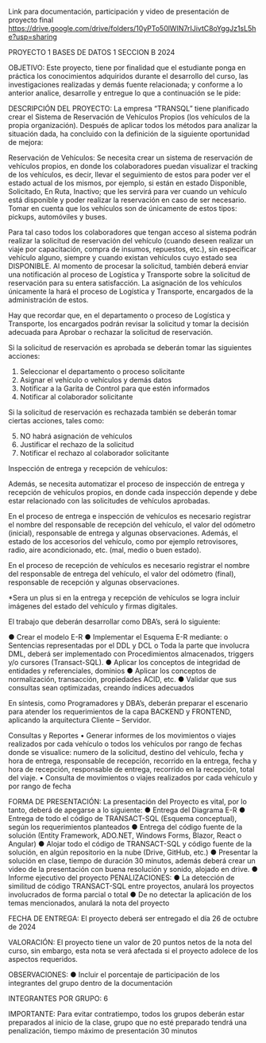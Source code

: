 
Link para documentación, participación y video de presentación de proyecto final 
https://drive.google.com/drive/folders/10yPTo50lWIN7rIJivtC8oYggJz1sL5he?usp=sharing






PROYECTO 1 BASES DE DATOS 1 SECCION B 2024

OBJETIVO:
Este proyecto, tiene por finalidad que el estudiante ponga en práctica los conocimientos adquiridos durante el desarrollo
del curso, las investigaciones realizadas y demás fuente relacionada; y conforme a lo anterior analice, desarrolle y
entregue lo que a continuación se le pide:

DESCRIPCIÓN DEL PROYECTO:
La empresa “TRANSQL” tiene planificado crear el Sistema de Reservación de Vehículos Propios (los vehículos de la propia
organización). Después de aplicar todos los métodos para analizar la situación dada, ha concluido con la definición de la
siguiente oportunidad de mejora:

Reservación de Vehículos:
Se necesita crear un sistema de reservación de vehículos propios, en donde los colaboradores puedan visualizar el tracking
de los vehículos, es decir, llevar el seguimiento de estos para poder ver el estado actual de los mismos, por ejemplo, si
están en estado Disponible, Solicitado, En Ruta, Inactivo; que les servirá para ver cuando un vehículo está disponible y
poder realizar la reservación en caso de ser necesario. Tomar en cuenta que los vehículos son de únicamente de estos
tipos: pickups, automóviles y buses.

Para tal caso todos los colaboradores que tengan acceso al sistema podrán realizar la solicitud de reservación del vehículo
(cuando deseen realizar un viaje por capacitación, compra de insumos, repuestos, etc.), sin especificar vehículo alguno,
siempre y cuando existan vehículos cuyo estado sea DISPONIBLE. Al momento de procesar la solicitud, también deberá
enviar una notificación al proceso de Logística y Transporte sobre la solicitud de reservación para su entera satisfacción.
La asignación de los vehículos únicamente la hará el proceso de Logística y Transporte, encargados de la administración
de estos.

Hay que recordar que, en el departamento o proceso de Logística y Transporte, los encargados podrán revisar la solicitud
y tomar la decisión adecuada para Aprobar o rechazar la solicitud de reservación.

Si la solicitud de reservación es aprobada se deberán tomar las siguientes acciones:
1. Seleccionar el departamento o proceso solicitante
2. Asignar el vehículo o vehículos y demás datos
3. Notificar a la Garita de Control para que estén informados
4. Notificar al colaborador solicitante
   
Si la solicitud de reservación es rechazada también se deberán tomar ciertas acciones, tales como:

5. NO habrá asignación de vehículos
6. Justificar el rechazo de la solicitud
7. Notificar el rechazo al colaborador solicitante

Inspección de entrega y recepción de vehículos:

Además, se necesita automatizar el proceso de inspección de entrega y recepción de vehículos propios, en donde cada
inspección depende y debe estar relacionado con las solicitudes de vehículos aprobadas.

En el proceso de entrega e inspección de vehículos es necesario registrar el nombre del responsable de recepción del
vehículo, el valor del odómetro (inicial), responsable de entrega y algunas observaciones. Además, el estado de los
accesorios del vehículo, como por ejemplo retrovisores, radio, aire acondicionado, etc. (mal, medio o buen estado).

En el proceso de recepción de vehículos es necesario registrar el nombre del responsable de entrega del vehículo, el valor
del odómetro (final), responsable de recepción y algunas observaciones.

*Sera un plus si en la entrega y recepción de vehículos se logra incluir imágenes del estado del vehículo y firmas digitales.

El trabajo que deberán desarrollar como DBA’s, será lo siguiente:

● Crear el modelo E-R
● Implementar el Esquema E-R mediante:
  o Sentencias representadas por el DDL y DCL
  o Toda la parte que involucra DML, deberá ser implementado con Procedimientos almacenados, triggers
y/o cursores (Transact-SQL).
● Aplicar los conceptos de integridad de entidades y referenciales, dominios
● Aplicar los conceptos de normalización, transacción, propiedades ACID, etc.
● Validar que sus consultas sean optimizadas, creando índices adecuados

En síntesis, como Programadores y DBA’s, deberán preparar el escenario para atender los requerimientos de la capa
BACKEND y FRONTEND, aplicando la arquitectura Cliente – Servidor.

Consultas y Reportes
• Generar informes de los movimientos o viajes realizados por cada vehículo o todos los vehículos por rango de fechas
donde se visualice: numero de la solicitud, destino del vehículo, fecha y hora de entrega, responsable de recepción,
recorrido en la entrega, fecha y hora de recepción, responsable de entrega, recorrido en la recepción, total del viaje.
• Consulta de movimientos o viajes realizados por cada vehículo y por rango de fecha

FORMA DE PRESENTACIÓN:
La presentación del Proyecto es vital, por lo tanto, deberá de apegarse a lo siguiente:
● Entrega del Diagrama E-R
● Entrega de todo el código de TRANSACT-SQL (Esquema conceptual), según los requerimientos planteados
● Entrega del código fuente de la solución (Entity Framework, ADO.NET, Windows Forms, Blazor, React o Angular)
● Alojar todo el código de TRANSACT-SQL y código fuente de la solución, en algún repositorio en la nube (Drive,
GitHub, etc.)
● Presentar la solución en clase, tiempo de duración 30 minutos, además deberá crear un video de la presentación
con buena resolución y sonido, alojado en drive.
● Informe ejecutivo del proyecto
PENALIZACIONES:
● La detección de similitud de código TRANSACT-SQL entre proyectos, anulará los proyectos involucrados de forma
parcial o total
● De no detectar la aplicación de los temas mencionados, anulará la nota del proyecto

FECHA DE ENTREGA:
El proyecto deberá ser entregado el día 26 de octubre de 2024

VALORACIÓN:
El proyecto tiene un valor de 20 puntos netos de la nota del curso, sin embargo, esta nota se verá afectada si el proyecto
adolece de los aspectos requeridos.

OBSERVACIONES:
● Incluir el porcentaje de participación de los integrantes del grupo dentro de la documentación

INTEGRANTES POR GRUPO: 6

IMPORTANTE:
Para evitar contratiempo, todos los grupos deberán estar preparados al inicio de la clase, grupo que no esté preparado
tendrá una penalización, tiempo máximo de presentación 30 minutos
